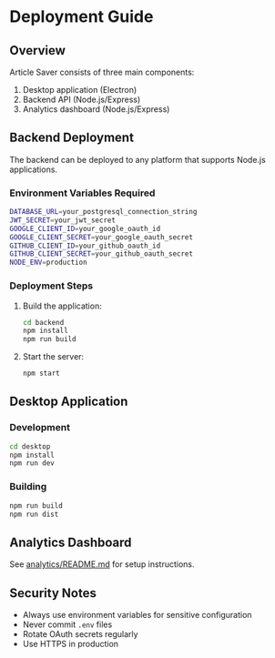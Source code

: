 # Deployment Guide

## Overview

Article Saver consists of three main components:
1. Desktop application (Electron)
2. Backend API (Node.js/Express)
3. Analytics dashboard (Node.js/Express)

## Backend Deployment

The backend can be deployed to any platform that supports Node.js applications.

### Environment Variables Required

```bash
DATABASE_URL=your_postgresql_connection_string
JWT_SECRET=your_jwt_secret
GOOGLE_CLIENT_ID=your_google_oauth_id
GOOGLE_CLIENT_SECRET=your_google_oauth_secret
GITHUB_CLIENT_ID=your_github_oauth_id
GITHUB_CLIENT_SECRET=your_github_oauth_secret
NODE_ENV=production
```

### Deployment Steps

1. Build the application:
   ```bash
   cd backend
   npm install
   npm run build
   ```

2. Start the server:
   ```bash
   npm start
   ```

## Desktop Application

### Development

```bash
cd desktop
npm install
npm run dev
```

### Building

```bash
npm run build
npm run dist
```

## Analytics Dashboard

See [analytics/README.md](analytics/README.md) for setup instructions.

## Security Notes

- Always use environment variables for sensitive configuration
- Never commit `.env` files
- Rotate OAuth secrets regularly
- Use HTTPS in production
